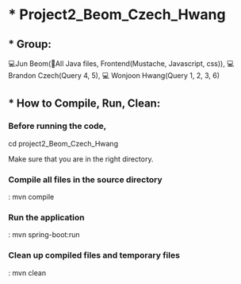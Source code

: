 # * Project2_Beom_Czech_Hwang

## * Group:

💻Jun Beom(All Java files, Frontend(Mustache, Javascript, css)),
💻Brandon Czech(Query 4, 5),
💻 Wonjoon Hwang(Query 1, 2, 3, 6)

## * How to Compile, Run, Clean:

### Before running the code,

cd project2_Beom_Czech_Hwang

Make sure that you are in the right directory.

### Compile all files in the source directory

: mvn compile

### Run the application

: mvn spring-boot:run

### Clean up compiled files and temporary files

: mvn clean
